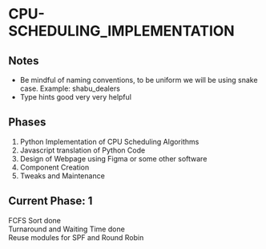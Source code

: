 # CPU-SCHEDULING_IMPLEMENTATION

## Notes

- Be mindful of naming conventions, to be uniform we will be using snake case. Example: shabu_dealers
- Type hints good very very helpful

## Phases

1. Python Implementation of CPU Scheduling Algorithms
2. Javascript translation of Python Code
3. Design of Webpage using Figma or some other software
4. Component Creation
5. Tweaks and Maintenance

## Current Phase: 1

FCFS Sort done</br>
Turnaround and Waiting Time done</br>
Reuse modules for SPF and Round Robin</br>
